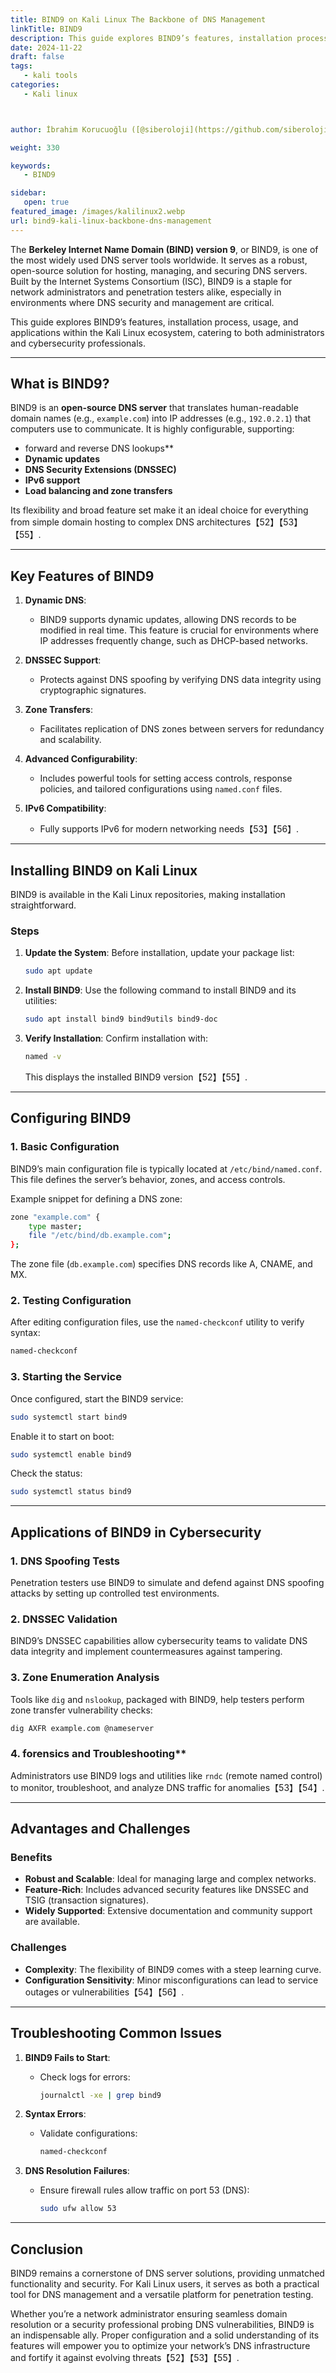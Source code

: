 ```yaml
---
title: BIND9 on Kali Linux The Backbone of DNS Management
linkTitle: BIND9
description: This guide explores BIND9’s features, installation process, usage, and applications within the Kali Linux ecosystem.
date: 2024-11-22
draft: false
tags:
   - kali tools
categories:
   - Kali linux



author: İbrahim Korucuoğlu ([@siberoloji](https://github.com/siberoloji))

weight: 330

keywords:
   - BIND9

sidebar:
   open: true
featured_image: /images/kalilinux2.webp
url: bind9-kali-linux-backbone-dns-management
---
```

The **Berkeley Internet Name Domain (BIND) version 9**, or BIND9, is one of the most widely used DNS server tools worldwide. It serves as a robust, open-source solution for hosting, managing, and securing DNS servers. Built by the Internet Systems Consortium (ISC), BIND9 is a staple for network administrators and penetration testers alike, especially in environments where DNS security and management are critical.

This guide explores BIND9’s features, installation process, usage, and applications within the Kali Linux ecosystem, catering to both administrators and cybersecurity professionals.

---

## What is BIND9?

BIND9 is an **open-source DNS server** that translates human-readable domain names (e.g., `example.com`) into IP addresses (e.g., `192.0.2.1`) that computers use to communicate. It is highly configurable, supporting:

- forward and reverse DNS lookups**
- **Dynamic updates**
- **DNS Security Extensions (DNSSEC)**
- **IPv6 support**
- **Load balancing and zone transfers**

Its flexibility and broad feature set make it an ideal choice for everything from simple domain hosting to complex DNS architectures【52】【53】【55】.

---

## Key Features of BIND9

1. **Dynamic DNS**:
   - BIND9 supports dynamic updates, allowing DNS records to be modified in real time. This feature is crucial for environments where IP addresses frequently change, such as DHCP-based networks.

2. **DNSSEC Support**:
   - Protects against DNS spoofing by verifying DNS data integrity using cryptographic signatures.

3. **Zone Transfers**:
   - Facilitates replication of DNS zones between servers for redundancy and scalability.

4. **Advanced Configurability**:
   - Includes powerful tools for setting access controls, response policies, and tailored configurations using `named.conf` files.

5. **IPv6 Compatibility**:
   - Fully supports IPv6 for modern networking needs【53】【56】.

---

## Installing BIND9 on Kali Linux

BIND9 is available in the Kali Linux repositories, making installation straightforward.

### Steps

1. **Update the System**:
   Before installation, update your package list:

   ```bash
   sudo apt update
   ```

2. **Install BIND9**:
   Use the following command to install BIND9 and its utilities:

   ```bash
   sudo apt install bind9 bind9utils bind9-doc
   ```

3. **Verify Installation**:
   Confirm installation with:

   ```bash
   named -v
   ```

   This displays the installed BIND9 version【52】【55】.

---

## Configuring BIND9

### 1. **Basic Configuration**

   BIND9’s main configuration file is typically located at `/etc/bind/named.conf`. This file defines the server’s behavior, zones, and access controls.

   Example snippet for defining a DNS zone:

   ```bash
   zone "example.com" {
       type master;
       file "/etc/bind/db.example.com";
   };
   ```

   The zone file (`db.example.com`) specifies DNS records like A, CNAME, and MX.

### 2. **Testing Configuration**

   After editing configuration files, use the `named-checkconf` utility to verify syntax:

   ```bash
   named-checkconf
   ```

### 3. **Starting the Service**

   Once configured, start the BIND9 service:

   ```bash
   sudo systemctl start bind9
   ```

   Enable it to start on boot:

   ```bash
   sudo systemctl enable bind9
   ```

   Check the status:

   ```bash
   sudo systemctl status bind9
   ```

---

## Applications of BIND9 in Cybersecurity

### 1. **DNS Spoofing Tests**

   Penetration testers use BIND9 to simulate and defend against DNS spoofing attacks by setting up controlled test environments.

### 2. **DNSSEC Validation**

   BIND9’s DNSSEC capabilities allow cybersecurity teams to validate DNS data integrity and implement countermeasures against tampering.

### 3. **Zone Enumeration Analysis**

   Tools like `dig` and `nslookup`, packaged with BIND9, help testers perform zone transfer vulnerability checks:

   ```bash
   dig AXFR example.com @nameserver
   ```

### 4. forensics and Troubleshooting**

   Administrators use BIND9 logs and utilities like `rndc` (remote named control) to monitor, troubleshoot, and analyze DNS traffic for anomalies【53】【54】.

---

## Advantages and Challenges

### Benefits

- **Robust and Scalable**:
  Ideal for managing large and complex networks.
- **Feature-Rich**:
  Includes advanced security features like DNSSEC and TSIG (transaction signatures).
- **Widely Supported**:
  Extensive documentation and community support are available.

### Challenges

- **Complexity**:
  The flexibility of BIND9 comes with a steep learning curve.
- **Configuration Sensitivity**:
  Minor misconfigurations can lead to service outages or vulnerabilities【54】【56】.

---

## Troubleshooting Common Issues

1. **BIND9 Fails to Start**:
   - Check logs for errors:

     ```bash
     journalctl -xe | grep bind9
     ```

2. **Syntax Errors**:
   - Validate configurations:

     ```bash
     named-checkconf
     ```

3. **DNS Resolution Failures**:
   - Ensure firewall rules allow traffic on port 53 (DNS):

     ```bash
     sudo ufw allow 53
     ```

---

## Conclusion

BIND9 remains a cornerstone of DNS server solutions, providing unmatched functionality and security. For Kali Linux users, it serves as both a practical tool for DNS management and a versatile platform for penetration testing.

Whether you’re a network administrator ensuring seamless domain resolution or a security professional probing DNS vulnerabilities, BIND9 is an indispensable ally. Proper configuration and a solid understanding of its features will empower you to optimize your network’s DNS infrastructure and fortify it against evolving threats【52】【53】【55】.
